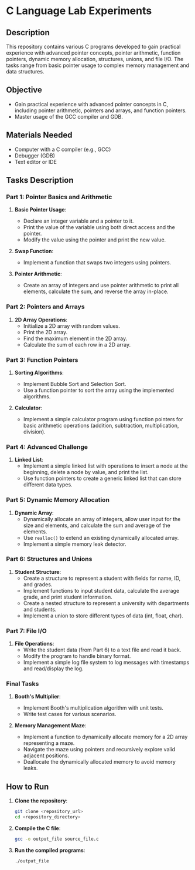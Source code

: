 # C Language Lab Experiments

## Description
This repository contains various C programs developed to gain practical experience with advanced pointer concepts, pointer arithmetic, function pointers, dynamic memory allocation, structures, unions, and file I/O. The tasks range from basic pointer usage to complex memory management and data structures.

## Objective
- Gain practical experience with advanced pointer concepts in C, including pointer arithmetic, pointers and arrays, and function pointers.
- Master usage of the GCC compiler and GDB.

## Materials Needed
- Computer with a C compiler (e.g., GCC)
- Debugger (GDB)
- Text editor or IDE

## Tasks Description

### Part 1: Pointer Basics and Arithmetic
1. **Basic Pointer Usage**:
   - Declare an integer variable and a pointer to it.
   - Print the value of the variable using both direct access and the pointer.
   - Modify the value using the pointer and print the new value.

2. **Swap Function**:
   - Implement a function that swaps two integers using pointers.

3. **Pointer Arithmetic**:
   - Create an array of integers and use pointer arithmetic to print all elements, calculate the sum, and reverse the array in-place.

### Part 2: Pointers and Arrays
1. **2D Array Operations**:
   - Initialize a 2D array with random values.
   - Print the 2D array.
   - Find the maximum element in the 2D array.
   - Calculate the sum of each row in a 2D array.

### Part 3: Function Pointers
1. **Sorting Algorithms**:
   - Implement Bubble Sort and Selection Sort.
   - Use a function pointer to sort the array using the implemented algorithms.

2. **Calculator**:
   - Implement a simple calculator program using function pointers for basic arithmetic operations (addition, subtraction, multiplication, division).

### Part 4: Advanced Challenge
1. **Linked List**:
   - Implement a simple linked list with operations to insert a node at the beginning, delete a node by value, and print the list.
   - Use function pointers to create a generic linked list that can store different data types.

### Part 5: Dynamic Memory Allocation
1. **Dynamic Array**:
   - Dynamically allocate an array of integers, allow user input for the size and elements, and calculate the sum and average of the elements.
   - Use `realloc()` to extend an existing dynamically allocated array.
   - Implement a simple memory leak detector.

### Part 6: Structures and Unions
1. **Student Structure**:
   - Create a structure to represent a student with fields for name, ID, and grades.
   - Implement functions to input student data, calculate the average grade, and print student information.
   - Create a nested structure to represent a university with departments and students.
   - Implement a union to store different types of data (int, float, char).

### Part 7: File I/O
1. **File Operations**:
   - Write the student data (from Part 6) to a text file and read it back.
   - Modify the program to handle binary format.
   - Implement a simple log file system to log messages with timestamps and read/display the log.

### Final Tasks
1. **Booth's Multiplier**:
   - Implement Booth's multiplication algorithm with unit tests.
   - Write test cases for various scenarios.

2. **Memory Management Maze**:
   - Implement a function to dynamically allocate memory for a 2D array representing a maze.
   - Navigate the maze using pointers and recursively explore valid adjacent positions.
   - Deallocate the dynamically allocated memory to avoid memory leaks.

## How to Run
1. **Clone the repository**:
   ```sh
   git clone <repository_url>
   cd <repository_directory>
2. **Compile the C file**:
   ```sh
   gcc -o output_file source_file.c
3. **Run the compiled programs**:
   ```sh
   ./output_file

   
